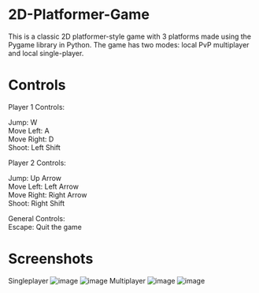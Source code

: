# 2D-Platformer-Game
This is a classic 2D platformer-style game with 3 platforms made using the Pygame library in Python. The game has two modes: local PvP multiplayer and local single-player.

# Controls

Player 1 Controls:

Jump: W\
Move Left: A\
Move Right: D\
Shoot: Left Shift

Player 2 Controls:

Jump: Up Arrow\
Move Left: Left Arrow\
Move Right: Right Arrow\
Shoot: Right Shift

General Controls:\
Escape: Quit the game
# Screenshots
Singleplayer
![image](https://github.com/ramanan-b-r/2D-Platformer-Game/assets/173793293/772f0ca9-d7fb-4520-9b49-ce6354b7fc29)
![image](https://github.com/ramanan-b-r/2D-Platformer-Game/assets/173793293/4d3e709f-5c5a-4bd9-877a-06d50fa2b048)
Multiplayer
![image](https://github.com/ramanan-b-r/2D-Platformer-Game/assets/173793293/9c461e9c-bd67-429d-aef7-4a456f6cc194)
![image](https://github.com/ramanan-b-r/2D-Platformer-Game/assets/173793293/e46f8619-f9e8-4383-b947-7678ad16b9e4)

